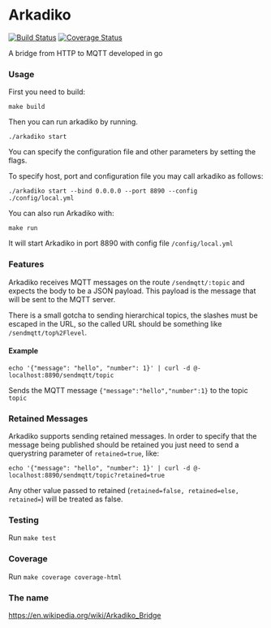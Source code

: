 # Arkadiko

[![Build Status](https://travis-ci.org/topfreegames/arkadiko.svg?branch=master)](https://travis-ci.org/topfreegames/arkadiko)
[![Coverage Status](https://coveralls.io/repos/github/topfreegames/arkadiko/badge.svg?branch=master)](https://coveralls.io/github/topfreegames/arkadiko?branch=master)

A bridge from HTTP to MQTT developed in go

### Usage

First you need to build:

```
make build
```

Then you can run arkadiko by running.

```
./arkadiko start
```

You can specify the configuration file and other parameters by setting the flags.

To specify host, port and configuration file you may call arkadiko as follows:

`./arkadiko start --bind 0.0.0.0 --port 8890 --config ./config/local.yml`

You can also run Arkadiko with:

```
make run
```

It will start Arkadiko in port 8890 with config file `/config/local.yml`

### Features

Arkadiko receives MQTT messages on the route `/sendmqtt/:topic` and expects the body to be a JSON payload. This payload is the message that will be sent to the MQTT server.

There is a small gotcha to sending hierarchical topics, the slashes must be escaped in the URL, so the called URL should be something like `/sendmqtt/top%2Flevel`.

#### Example

`echo '{"message": "hello", "number": 1}' | curl -d @- localhost:8890/sendmqtt/topic`

Sends the MQTT message `{"message":"hello","number":1}` to the topic `topic`

### Retained Messages

Arkadiko supports sending retained messages. In order to specify that the message being published should be retained you just need to send a querystring parameter of `retained=true`, like:

`echo '{"message": "hello", "number": 1}' | curl -d @- localhost:8890/sendmqtt/topic?retained=true`

Any other value passed to retained (`retained=false, retained=else, retained=`) will be treated as false.

### Testing

Run `make test`

### Coverage

Run `make coverage coverage-html`

### The name

https://en.wikipedia.org/wiki/Arkadiko_Bridge
